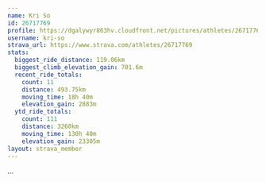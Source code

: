 ```yaml
---
name: Kri So
id: 26717769
profile: https://dgalywyr863hv.cloudfront.net/pictures/athletes/26717769/7761026/13/large.jpg
username: kri-so
strava_url: https://www.strava.com/athletes/26717769
stats:
  biggest_ride_distance: 119.06km
  biggest_climb_elevation_gain: 701.6m
  recent_ride_totals:
    count: 11
    distance: 493.75km
    moving_time: 18h 40m
    elevation_gain: 2883m
  ytd_ride_totals:
    count: 111
    distance: 3260km
    moving_time: 130h 40m
    elevation_gain: 23305m
layout: strava_member
--- 
```

...
